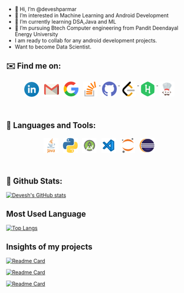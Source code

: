 - 👋 Hi, I’m @deveshparmar
- 👀 I’m interested in Machine Learning and Android Development
- 🌱 I’m currently learning DSA,Java and ML
- 💞️ I’m pursuing Btech Computer engineering from Pandit Deendayal Energy University
- I am ready to collab for any android development projects.
- Want to become Data Scientist.


## ✉️ Find me on:


<p align="center">
 <a href="https://www.linkedin.com/in/devesh-parmar-875990200/" target="_blank" rel="noopener noreferrer"> <img src="https://github.com/deveshparmar/deveshparmar/blob/main/linkedin(2).png" alt="LinkedIn" height="40" style="vertical-align:top; margin:5px"></a>
 <a href="https://mail.google.com/mail/u/0/#inbox"> <img src="https://github.com/deveshparmar/deveshparmar/blob/main/gmail.png" alt="Gmail" height="40" style="vertical-align:top; margin:5px"></a>
 <a href="https://g.dev/parmardevesh18"> <img src="https://github.com/deveshparmar/deveshparmar/blob/main/google(2).png" alt="Googl Developers" height="40" style="vertical-align:top; margin:4px"></a>
 <a href="https://stackoverflow.com/users/15511232/devesh-parmar" target="_blank" rel="noopener noreferrer"> <img src="https://github.com/deveshparmar/deveshparmar/blob/main/stackoverflow.png" alt="StackOverflow" height="40" style="vertical-align:top; margin:4px"> </a>
 <a href="https://github.com/deveshparmar" target="_blank" rel="noopener noreferrer"> <img src="https://github.com/deveshparmar/deveshparmar/blob/main/github(1).png" alt="Github" height="40" style="vertical-align:top; margin:4px"> </a>
 <a href="https://leetcode.com/deveshparmar2003/" target="_blank" rel="noopener noreferrer"> <img src="https://github.com/deveshparmar/deveshparmar/blob/main/leetcode(1).png" alt="Leetcode" height="40" style="vertical-align:top; margin:4px"> </a>
 <a href="https://www.hackerrank.com/deveshparmar2003" target="_blank" rel="noopener noreferrer"> <img src="https://github.com/deveshparmar/deveshparmar/blob/main/hackerrank(1).png" alt="Hackerrank" height="40" style="vertical-align:top; margin:4px"> </a>
 <a href="https://www.codechef.com/users/ug_dev2003" target="_blank" rel="noopener noreferrer"> <img src="https://github.com/deveshparmar/deveshparmar/blob/main/icons8-codechef-64.png" alt="Codechef" height="40" style="vertical-align:top; margin:4px"> </a>
</p>
<br />

## 🧰 Languages and Tools:
<p align="center">
<img src="https://github.com/deveshparmar/deveshparmar/blob/main/java.png" alt="Java" height="40" style="vertical-align:top; margin:4px">
<img src="https://github.com/deveshparmar/deveshparmar/blob/main/python.png" alt="Python" height="40" style="vertical-align:top; margin:4px">
<img src="https://github.com/deveshparmar/deveshparmar/blob/main/android-studio.png" alt="Android Studio" height="40" style="vertical-align:top; margin:4px">
<img src="https://github.com/deveshparmar/deveshparmar/blob/main/visual-studio-code.png" alt="Visual Studio Code" height="40" style="vertical-align:top; margin:4px">
<img src="https://github.com/deveshparmar/deveshparmar/blob/main/jupyter.png" alt="Jupyter Notebook" height="40" style="vertical-align:top; margin:4px">
<img src="https://github.com/deveshparmar/deveshparmar/blob/main/eclipse.png" alt="Eclipse" height="40" style="vertical-align:top; margin:4px">
</p>
<br />

<!---
deveshparmar/deveshparmar is a ✨ special ✨ repository because its `README.md` (this file) appears on your GitHub profile.
You can click the Preview link to take a look at your changes.
--->

## 🧮 Github Stats:

[![Devesh's GitHub stats](https://github-readme-stats.vercel.app/api?username=deveshparmar&show_icons=true&theme=radical)](https://github.com/deveshparmar?tab=repositories)


## Most Used Language

[![Top Langs](https://github-readme-stats.vercel.app/api/top-langs/?username=deveshparmar&layout=compact&theme=radical)](https://github.com/deveshparmar?tab=repositories)

## Insights of my projects
[![Readme Card](https://github-readme-stats.vercel.app/api/pin/?username=deveshparmar&repo=Machine-Learning&theme=radical)](https://github.com/deveshparmar/Machine-Learning)

[![Readme Card](https://github-readme-stats.vercel.app/api/pin/?username=deveshparmar&repo=My-Toast-Library&theme=radical)](https://github.com/deveshparmar/My-Toast-Library)

[![Readme Card](https://github-readme-stats.vercel.app/api/pin/?username=deveshparmar&repo=LetsGossip-ChatApp&theme=radical)](https://github.com/deveshparmar/LetsGossip-ChatApp)
